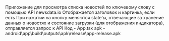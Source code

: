 Приложение для просмотра списка новостей по ключевому слову с помощью API newsdata.io
Отображается заголовок и картинка, если есть
При нажатии на кнопку меняются state'ы, отвечающие за хранение данных о новостях и состояние загрузки (для отображения индикатора), отправляется запрос к API
Код - App.tsx
apk - android\app\build\outputs\apk\release\app-release.apk